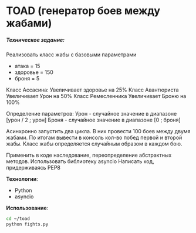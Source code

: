 # TOAD (генератор боев между жабами)

##### Техническое задание:

Реализовать класс жабы с базовыми параметрами
- атака = 15
- здоровье = 150
- броня = 5

Класс Ассасина:
Увеличивает здоровье на 25%
Класс Авантюриста
Увеличивает Урон на 50%
Класс Ремесленника
Увеличивает Броню на 100%

Определение параметров:
Урон - случайное значение в диапазоне [урон / 2 ; урон]
Броня - случайное значение в диапазоне [0 ; броня]

Асинхронно запустить два цикла.
В них провести 100 боев между двумя жабами.
По итогам вывести в консоль кол-во побед первой и второй жабы.
Класс жабы определяется случайным образом в каждом бою.

Применить в коде наследование, переопределение абстрактных методов.
Использовать библиотеку asyncio
Написать код, придерживаясь PEP8


**Технологии**:
- Python
- asyncio

**Использование**:
```sh
cd ~/toad
python fights.py
```
